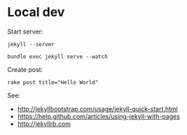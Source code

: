# Local dev
Start server:

    jekyll --server

    bundle exec jekyll serve --watch

Create post:

    rake post title="Hello World"


See: 
* http://jekyllbootstrap.com/usage/jekyll-quick-start.html
* https://help.github.com/articles/using-jekyll-with-pages
* http://jekyllrb.com

